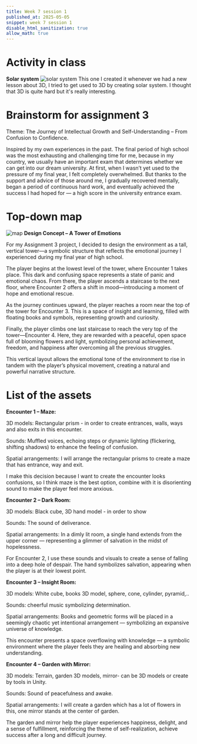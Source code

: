 ```yaml
---
title: Week 7 session 1
published_at: 2025-05-05
snippet: week 7 session 1
disable_html_sanitization: true
allow_math: true
---
```

# Activity in class
**Solar system**
![solar system](solar.png)
This one I created it whenever we had a new lesson about 3D, I tried to get used to 3D by creating solar system. I thought that 3D is quite hard but it's really interesting. 

# Brainstorm for assignment 3
Theme: The Journey of Intellectual Growth and Self-Understanding – From Confusion to Confidence.

Inspired by my own experiences in the past. The final period of high school was the most exhausting and challenging time for me, because in my country, we usually have an important exam that determines whether we can get into our dream university. At first, when I wasn’t yet used to the pressure of my final year, I felt completely overwhelmed. But thanks to the support and advice of those around me, I gradually recovered mentally, began a period of continuous hard work, and eventually achieved the success I had hoped for — a high score in the university entrance exam.
# Top-down map
![map](map.JPG)
**Design Concept – A Tower of Emotions**

For my Assignment 3 project, I decided to design the environment as a tall, vertical tower—a symbolic structure that reflects the emotional journey I experienced during my final year of high school.

The player begins at the lowest level of the tower, where Encounter 1 takes place. This dark and confusing space represents a state of panic and emotional chaos. From there, the player ascends a staircase to the next floor, where Encounter 2 offers a shift in mood—introducing a moment of hope and emotional rescue.

As the journey continues upward, the player reaches a room near the top of the tower for Encounter 3. This is a space of insight and learning, filled with floating books and symbols, representing growth and curiosity.

Finally, the player climbs one last staircase to reach the very top of the tower—Encounter 4. Here, they are rewarded with a peaceful, open space full of blooming flowers and light, symbolizing personal achievement, freedom, and happiness after overcoming all the previous struggles.

This vertical layout allows the emotional tone of the environment to rise in tandem with the player’s physical movement, creating a natural and powerful narrative structure.

#  List of the assets
**Encounter 1 – Maze:**

3D models: Rectangular prism - in order to create entrances, walls, ways and also exits in this encounter.

Sounds: Muffled voices, echoing steps or dynamic lighting (flickering, shifting shadows) to enhance the feeling of confusion.

Spatial arrangements: I will arrange the rectangular prisms to create a maze that has entrance, way and exit.

I make this decision because I want to create the encounter looks confusions, so I think maze is the best option, combine with it is disorienting sound to make the player feel more anxious. 

**Encounter 2 – Dark Room:**

3D models: Black cube, 3D hand model - in order to show 

Sounds: The sound of deliverance.

Spatial arrangements: In a dimly lit room, a single hand extends from the upper corner — representing a glimmer of salvation in the midst of hopelessness.

For Encounter 2, I use these sounds and visuals to create a sense of falling into a deep hole of despair. The hand symbolizes salvation, appearing when the player is at their lowest point.

**Encounter 3 – Insight Room:**

3D models: White cube, books 3D model, sphere, cone, cylinder, pyramid,..

Sounds: cheerful music symbolizing determination.

Spatial arrangements: Books and geometric forms will be placed in a seemingly chaotic yet intentional arrangement — symbolizing an expansive universe of knowledge.

This encounter presents a space overflowing with knowledge — a symbolic environment where the player feels they are healing and absorbing new understanding.

**Encounter 4 – Garden with Mirror:**

3D models: Terrain, garden 3D models, mirror- can be 3D models or create by tools in Unity.

Sounds: Sound of peacefulness and awake.

Spatial arrangements: I will create a garden which has a lot of flowers in this, one mirror stands at the center of garden.

The garden and mirror help the player experiences happiness, delight, and a sense of fulfillment, reinforcing the theme of self-realization, achieve success after a long and difficult journey. 

